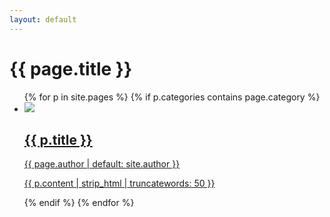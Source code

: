 ```yaml
---
layout: default
---
```


<h1>{{ page.title }}</h1>

<ul class="listing">
{% for p in site.pages %}
   {% if p.categories contains page.category %}
     <li>
        <a href="{{ p.url | absolute_url }}">
          <img src="{{ p.image | absolute_url }}" \>
          <h2>{{ p.title }}</h2>
          <p class="dark">{{ page.author | default: site.author }}</p>
          <p class="summary">{{ p.content | strip_html | truncatewords: 50 }}</p>
        </a>
      </li>
   {% endif %}
{% endfor %}
</ul>
